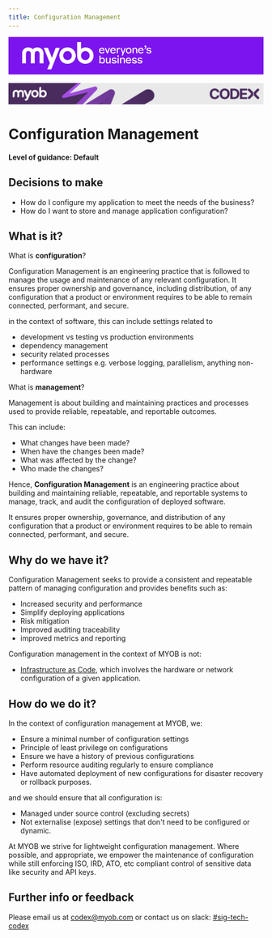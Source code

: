 ```yaml
---
title: Configuration Management
---
```


![MYOB Banner](../../assets/images/myob-banner.png)

<!-- confluence-page-id: 9293923409 -->
![](../assets/BANNER.png)
# Configuration Management
#### Level of guidance: Default

## Decisions to make
- How do I configure my application to meet the needs of the business?
- How do I want to store and manage application configuration?

## What is it?
What is **configuration**?

Configuration Management is an engineering practice that is followed to manage the usage and maintenance of any relevant configuration. It ensures proper ownership and governance, including distribution, of any configuration that a product or environment requires to be able to remain connected, performant, and secure.

in the context of software, this can include settings related to
- development vs testing vs production environments
- dependency management
- security related processes
- performance settings e.g. verbose logging, parallelism, anything non-hardware

What is **management**?

Management is about building and maintaining practices and processes used to provide reliable, repeatable, and reportable outcomes.

This can include:
- What changes have been made?
- When have the changes been made?
- What was affected by the change?
- Who made the changes?

Hence, **Configuration Management** is an engineering practice about building and maintaining reliable, repeatable, and reportable systems to manage, track, and audit the configuration of deployed software.

It ensures proper ownership, governance, and distribution of any configuration that a product or environment requires to be able to remain connected, performant, and secure.

## Why do we have it?
Configuration Management seeks to provide a consistent and repeatable pattern of managing configuration and provides benefits such as:

- Increased security and performance
- Simplify deploying applications
- Risk mitigation
- Improved auditing traceability
- improved metrics and reporting

Configuration management in the context of MYOB is not:
- [Infrastructure as Code](./infrastructure-as-code.md), which involves the hardware or network configuration of a given application.

## How do we do it?

In the context of configuration management at MYOB, we:

- Ensure a minimal number of configuration settings
- Principle of least privilege on configurations
- Ensure we have a history of previous configurations
- Perform resource auditing regularly to ensure compliance
- Have automated deployment of new configurations for disaster recovery or rollback purposes.

and we should ensure that all configuration is:
- Managed under source control (excluding secrets)
- Not externalise (expose) settings that don't need to be configured or dynamic.


At MYOB we strive for lightweight configuration management. Where possible, and appropriate, we empower the maintenance of configuration while still enforcing ISO, IRD, ATO, etc compliant control of sensitive data like security and API keys.

## Further info or feedback
Please email us at codex@myob.com or contact us on slack: [#sig-tech-codex](https://myob.slack.com/archives/C02N8ADPGUX)
